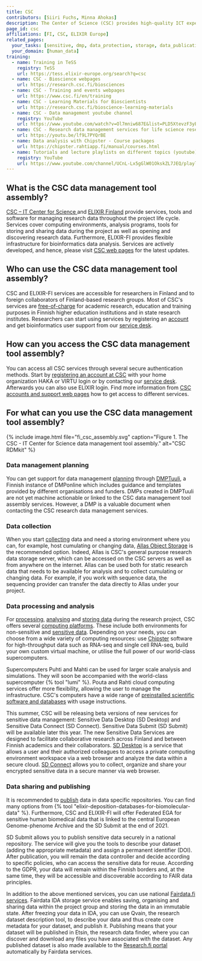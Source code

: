 ```yaml
---
title: CSC
contributors: [Siiri Fuchs, Minna Ahokas]
description: The Center of Science (CSC) provides high-quality ICT expert services for researchers in Finland and their collaborators.
page_id: csc
affiliations: [FI, CSC, ELIXIR Europe]
related_pages: 
  your_tasks: [sensitive, dmp, data_protection, storage, data_publication, data_transfer, data_analysis]
  your_domain: [human_data]
training:
  - name: Training in TeSS
    registry: TeSS
    url: https://tess.elixir-europe.org/search?q=csc
  - name: CSC - Bioscience webpages
    url: https://research.csc.fi/biosciences
  - name: CSC - Training and events webpages
    url: https://www.csc.fi/en/training
  - name: CSC - Learning Materials for Bioscientists
    url: https://research.csc.fi/bioscience-learning-materials
  - name: CSC - Data management youtube channel
    registry: YouTube
    url: https://www.youtube.com/watch?v=Ol7mniw687E&list=PLD5XtevzF3yEZw-8LadtaGVV8Um6CbMja
  - name: CSC - Research data management services for life science research (youtube video)
    url: https://youtu.be/lf9L7PYQrBE
  - name: Data analysis with Chipster - Course packages
    url: https://chipster.rahtiapp.fi/manual/courses.html
  - name: Tutorials and lecture playlists on different topics (youtube)
    registry: YouTube
    url: https://www.youtube.com/channel/UCnL-Lx5gGlW01OkskZL7JEQ/playlists
---
```


## What is the CSC data management tool assembly?
[CSC – IT Center for Science ](https://research.csc.fi/home) and [ELIXIR Finland](https://www.elixir-finland.org/en/frontpage/) provide services, tools and software for managing research data throughout the project life cycle. Services cover computing environments, analysis programs, tools for storing and sharing data during the project as well as opening and discovering research data. Furthermore, ELIXIR-FI provides flexible infrastructure for bioinformatics data analysis. Services are actively developed, and hence, please visit [CSC web pages](https://research.csc.fi/home) for the latest updates.


## Who can use the CSC data management tool assembly?
CSC and ELIXIR-FI services are accessible for researchers in Finland and to foreign collaborators of Finland-based research groups. Most of CSC's services are [free-of-charge](https://research.csc.fi/free-of-charge-use-cases) for academic research, education and training purposes in Finnish higher education institutions and in state research institutes. Researchers can start using services by registering an [account](https://research.csc.fi//accounts-and-projects) and get bioinformatics user support from our [service desk](mailto:servicedesk@csc.fi).


## How can you access the CSC data management tool assembly?
You can access all CSC services through several secure authentication methods. Start by [registering an account at CSC](https://docs.csc.fi/accounts/how-to-create-new-user-account/) with your home organization HAKA or VIRTU login or by contacting our [service desk](mailto:servicedesk@csc.fi). Afterwards you can also use ELIXIR login. Find more information from [CSC accounts and support web pages](https://research.csc.fi//accounts-and-projects) how to get access to different services.


## For what can you use the CSC data management tool assembly?

{% include image.html file="fi_csc_assembly.svg" caption="Figure 1. The CSC - IT Center for Science data management tool assembly." alt="CSC RDMkit" %}

### Data management planning
You can get support for data management [planning](planning) through [DMPTuuli](https://dmptuuli.fi/), a Finnish instance of DMPonline which includes guidance and templates provided by different organisations and funders. DMPs created in DMPTuuli are not yet machine actionable or linked to the CSC data management tool assembly services. However, a DMP is a valuable document when contacting the CSC research data management services.


### Data collection
When you start [collecting](collecting) data and need a storing environment where you can, for example, host cumulating or changing data, [Allas Object Storage](https://research.csc.fi/-/allas) is the recommended option. Indeed, Allas is CSC's general purpose research data storage server, which can be accessed on the CSC servers as well as from anywhere on the internet. Allas can be used both for static research data that needs to be available for analysis and to collect cumulating or changing data. For example, if you work with sequence data, the sequencing provider can transfer the data directly to Allas under your project.


### Data processing and analysis 
For [processing](processing), [analysing](analysing) and [storing data](storage) during the research project, CSC offers several [computing platforms](https://research.csc.fi/computing). These include both environments for non-sensitive and [sensitive data](sensitive_data). Depending on your needs, you can choose from a wide variety of computing resources: use [Chipster](https://chipster.csc.fi/) software for high-throughput data such as RNA-seq and single cell RNA-seq, build your own custom virtual machine, or utilise the full power of our world-class supercomputers. 

Supercomputers Puhti and Mahti can be used for larger scale analysis and simulations. They will soon be accompanied with the world-class supercomputer {% tool "lumi" %}. Pouta and Rahti cloud computing services offer more flexibility, allowing the user to manage the infrastructure. CSC's computers have a wide range of [preinstalled scientific software and databases](https://research.csc.fi/bioscience-programs) with usage instructions. 

This summer, CSC will be releasing beta versions of new services for sensitive data management: Sensitive Data Desktop (SD Desktop) and Sensitive Data Connect (SD Connect). Sensitive Data Submit (SD Submit) will be available later this year. The new Sensitive Data Services are designed to facilitate collaborative research across Finland and between Finnish academics and their collaborators. [SD Desktop](https://research.csc.fi/-/sd-desktop) is a service that allows a user and their authorized colleagues to access a private computing environment workspace via a web browser and analyze the data within a secure cloud. [SD Connect](https://research.csc.fi/-/sd-connect) allows you to collect, organize and share your encrypted sensitive data in a secure manner via web browser.


### Data sharing and publishing
It is recommended to [publish](data_publication) data in data specific repositories. You can find many options from {% tool "elixir-deposition-databases-for-biomolecular-data" %}. Furthermore, CSC and ELIXIR-FI will offer Federated EGA for sensitive human biomedical data that is linked to the central European Genome-phenome Archive and the SD Submit at the end of 2021. 

SD Submit allows you to publish sensitive data securely in a national repository. The service will give you the tools to describe your dataset (adding the appropriate metadata) and assign a permanent identifier (DOI). After publication, you will remain the data controller and decide according to specific policies, who can access the sensitive data for reuse. According to the GDPR, your data will remain within the Finnish borders and, at the same time, they will be accessible and discoverable according to FAIR data principles.

In addition to the above mentioned services, you can use national [Fairdata.fi services](https://research.csc.fi/-/fairdata-services). Fairdata IDA storage service enables saving, organising and sharing data within the project group and storing the data in an immutable state. After freezing your data in IDA, you can use Qvain, the research dataset description tool, to describe your data and thus create core metadata for your dataset, and publish it. Publishing means that your dataset will be published in Etsin, the research data finder, where you can discover and download any files you have associated with the dataset. Any published dataset is also made available to the [Research.fi portal](https://research.fi/) automatically by Fairdata services.

